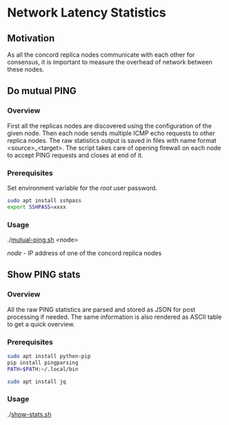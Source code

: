 # Network Latency Statistics

## Motivation

As all the concord replica nodes communicate with each other for consensus, it is important to measure the overhead of network between these nodes.

## Do mutual PING

### Overview

First all the replicas nodes are discovered using the configuration of the given node. Then each node sends multiple ICMP echo requests to other replica nodes. The raw statistics output is saved in files with name format \<source\>_\<target\>. The script takes care of opening firewall on each node to accept PING requests and closes at end of it.  

### Prerequisites

Set environment variable for the *root* user password.

```bash
sudo apt install sshpass
export SSHPASS=xxxx
```
### Usage

./[mutual-ping.sh](mutual-ping.sh) \<node\>

*node* - IP address of one of the concord replica nodes

## Show PING stats

### Overview

All the raw PING statistics are parsed and stored as JSON for post processing if needed. The same information is also rendered as ASCII table to get a quick overview.

### Prerequisites

```bash
sudo apt install python-pip
pip install pingparsing
PATH=$PATH:~/.local/bin

sudo apt install jq
```

### Usage

./[show-stats.sh](show-stats.sh)